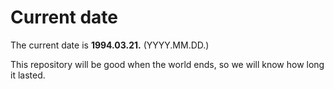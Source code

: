 # Current date

The current date is **1994.03.21.** (YYYY.MM.DD.)

This repository will be good when the world ends, so we will know how long it lasted.
